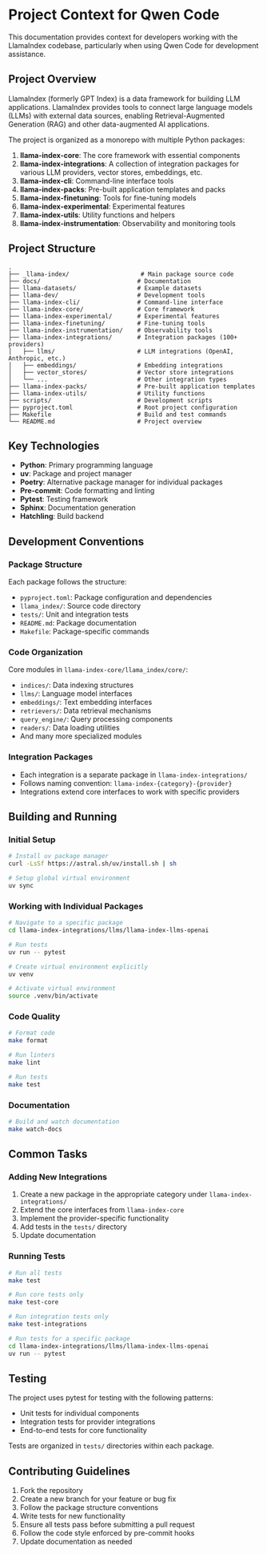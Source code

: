 # Project Context for Qwen Code

This documentation provides context for developers working with the LlamaIndex codebase, particularly when using Qwen Code for development assistance.

## Project Overview

LlamaIndex (formerly GPT Index) is a data framework for building LLM applications. LlamaIndex provides tools to connect large language models (LLMs) with external data sources, enabling Retrieval-Augmented Generation (RAG) and other data-augmented AI applications.

The project is organized as a monorepo with multiple Python packages:

1. **llama-index-core**: The core framework with essential components
2. **llama-index-integrations**: A collection of integration packages for various LLM providers, vector stores, embeddings, etc.
3. **llama-index-cli**: Command-line interface tools
4. **llama-index-packs**: Pre-built application templates and packs
5. **llama-index-finetuning**: Tools for fine-tuning models
6. **llama-index-experimental**: Experimental features
7. **llama-index-utils**: Utility functions and helpers
8. **llama-index-instrumentation**: Observability and monitoring tools

## Project Structure

```
.
├── _llama-index/                    # Main package source code
├── docs/                           # Documentation
├── llama-datasets/                 # Example datasets
├── llama-dev/                      # Development tools
├── llama-index-cli/                # Command-line interface
├── llama-index-core/               # Core framework
├── llama-index-experimental/       # Experimental features
├── llama-index-finetuning/         # Fine-tuning tools
├── llama-index-instrumentation/    # Observability tools
├── llama-index-integrations/       # Integration packages (100+ providers)
│   ├── llms/                       # LLM integrations (OpenAI, Anthropic, etc.)
│   ├── embeddings/                 # Embedding integrations
│   ├── vector_stores/              # Vector store integrations
│   └── ...                         # Other integration types
├── llama-index-packs/              # Pre-built application templates
├── llama-index-utils/              # Utility functions
├── scripts/                        # Development scripts
├── pyproject.toml                  # Root project configuration
├── Makefile                        # Build and test commands
└── README.md                       # Project overview
```

## Key Technologies

- **Python**: Primary programming language
- **uv**: Package and project manager
- **Poetry**: Alternative package manager for individual packages
- **Pre-commit**: Code formatting and linting
- **Pytest**: Testing framework
- **Sphinx**: Documentation generation
- **Hatchling**: Build backend

## Development Conventions

### Package Structure

Each package follows the structure:

- `pyproject.toml`: Package configuration and dependencies
- `llama_index/`: Source code directory
- `tests/`: Unit and integration tests
- `README.md`: Package documentation
- `Makefile`: Package-specific commands

### Code Organization

Core modules in `llama-index-core/llama_index/core/`:

- `indices/`: Data indexing structures
- `llms/`: Language model interfaces
- `embeddings/`: Text embedding interfaces
- `retrievers/`: Data retrieval mechanisms
- `query_engine/`: Query processing components
- `readers/`: Data loading utilities
- And many more specialized modules

### Integration Packages

- Each integration is a separate package in `llama-index-integrations/`
- Follows naming convention: `llama-index-{category}-{provider}`
- Integrations extend core interfaces to work with specific providers

## Building and Running

### Initial Setup

```bash
# Install uv package manager
curl -LsSf https://astral.sh/uv/install.sh | sh

# Setup global virtual environment
uv sync
```

### Working with Individual Packages

```bash
# Navigate to a specific package
cd llama-index-integrations/llms/llama-index-llms-openai

# Run tests
uv run -- pytest

# Create virtual environment explicitly
uv venv

# Activate virtual environment
source .venv/bin/activate
```

### Code Quality

```bash
# Format code
make format

# Run linters
make lint

# Run tests
make test
```

### Documentation

```bash
# Build and watch documentation
make watch-docs
```

## Common Tasks

### Adding New Integrations

1. Create a new package in the appropriate category under `llama-index-integrations/`
2. Extend the core interfaces from `llama-index-core`
3. Implement the provider-specific functionality
4. Add tests in the `tests/` directory
5. Update documentation

### Running Tests

```bash
# Run all tests
make test

# Run core tests only
make test-core

# Run integration tests only
make test-integrations

# Run tests for a specific package
cd llama-index-integrations/llms/llama-index-llms-openai
uv run -- pytest
```

## Testing

The project uses pytest for testing with the following patterns:

- Unit tests for individual components
- Integration tests for provider integrations
- End-to-end tests for core functionality

Tests are organized in `tests/` directories within each package.

## Contributing Guidelines

1. Fork the repository
2. Create a new branch for your feature or bug fix
3. Follow the package structure conventions
4. Write tests for new functionality
5. Ensure all tests pass before submitting a pull request
6. Follow the code style enforced by pre-commit hooks
7. Update documentation as needed